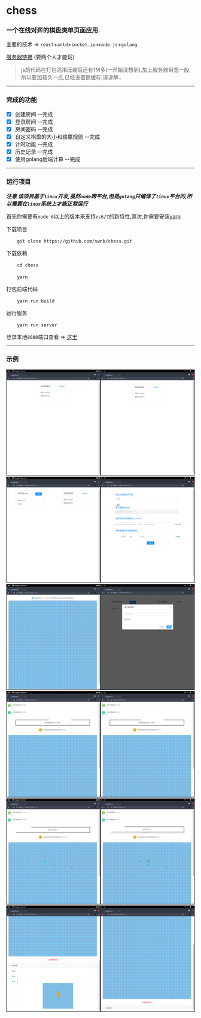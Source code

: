 # chess

### 一个在线对弈的棋盘类单页面应用.


主要的技术 => `react`+`antd`+`socket.io`+`node.js`+`golang`


[服务器链接](http://116.85.51.240:8080/) (要两个人才能玩)

>js的代码在打包混淆压缩后还有1M多(一开始没想到),加上服务器带宽一般,所以要加载久一点,已经设置额缓存,请谅解..

***
### 完成的功能
- [x] 创建房间 --完成
- [x] 登录房间 --完成
- [x] 房间密码 --完成
- [x] 自定义棋盘的大小和输赢规则 --完成
- [x] 计时功能 --完成
- [x] 历史记录 --完成
- [x] 使用golang后端计算 --完成

***
### 运行项目

***注意 该项目基于`linux`开发,虽然`node`跨平台,但是`golang`只编译了`linux`平台的,所以需要在`linux`系统上才能正常运行***

首先你需要有`node 6`以上的版本来支持`es6/7`的新特性,其次,你需要安装[yarn](https://yarnpkg.com/en/docs/install)

下载项目
```shell
    git clone https://github.com/swnb/chess.git
```

下载依赖
```shell
    cd chess

    yarn 
```

打包前端代码
```shell
    yarn run build
```

运行服务

```shell
    yarn run server
```

登录本地`8080`端口查看 => [这里](http://localhost:8080/)


***
### 示例

![创建房间](./picture/pic1.png)
![定义房间](./picture/pic2.png)
![进入房间](./picture/pic3.png)
![对弈](./picture/pic4.png)
![](./picture/pic5.png)
![历史记录](./picture/pic6.png)